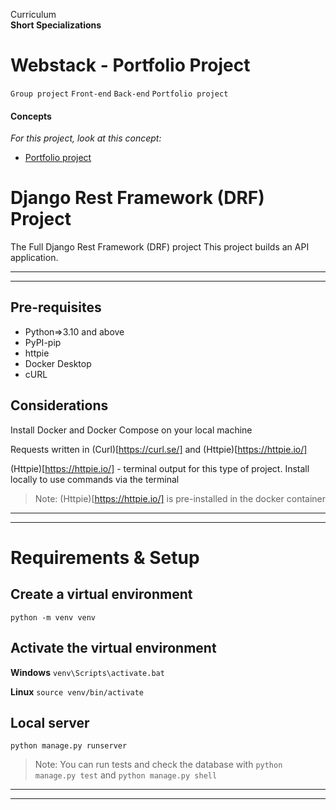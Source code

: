 Curriculum <br>
**Short Specializations** <br>

# Webstack - Portfolio Project

`Group project` `Front-end` `Back-end` `Portfolio project`

#### Concepts

_For this project, look at this concept:_

* [Portfolio project](https://www.intranet.alxswe.com/concepts/548)

# Django Rest Framework (DRF) Project
The Full Django Rest Framework (DRF) project
This project builds an API application.
***
***

## Pre-requisites
- Python=>3.10 and above
- PyPI-pip
- httpie
- Docker Desktop
- cURL

## Considerations
Install Docker and Docker Compose on your local machine

Requests written in (Curl)[https://curl.se/] and (Httpie)[https://httpie.io/]

(Httpie)[https://httpie.io/] - terminal output for this type of project. Install locally to use commands via the terminal
>Note: (Httpie)[https://httpie.io/] is pre-installed in the docker container
***
***

# Requirements & Setup

## Create a virtual environment
`python -m venv venv`

## Activate the virtual environment
**Windows**
`venv\Scripts\activate.bat`

**Linux**
`source venv/bin/activate`

## Local server

`python manage.py runserver`

>Note: You can run tests and check the database with `python manage.py test` and `python manage.py shell`
***
***
